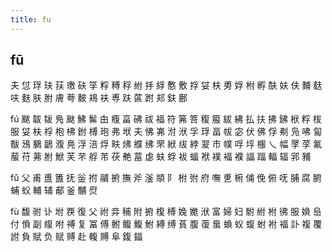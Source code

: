 ```yaml
---
title: fu
---
```


## fū
夫
怤
琈
玞
荴
璷
砆
筟
粰
糐
稃
紨
抙
綒
懯
敷
捊
姇
枎
旉
娐
柎
孵
酜
妋
伕
麱
麸
呋
麩
肤
胕
膚
荂
麬
鳺
衭
尃
趺
蓲
跗
邞
鈇
鄜





fú
颰
韍
韨
鳬
颫
鮄
髴
甶
癁
畗
砩
祓
福
符
笰
箁
稪
箙
紱
紼
払
扶
拂
鉘
栿
粰
柭
服
姇
枎
桴
枹
柫
鉜
榑
玸
弗
垘
夫
怫
岪
泭
洑
孚
琈
畐
帗
宓
伏
佛
俘
刜
凫
咈
匐
黻
鴔
鵩
鶝
澓
鳧
浮
涪
烰
畉
炥
纀
绋
罘
絥
绂
綍
翇
巿
幞
哹
垺
棴
乀
幅
罦
莩
氟
菔
苻
茀
胕
鮲
芙
芣
艀
芾
茯
艴
葍
虙
蚨
蜉
袚
蝠
袱
襆
褔
襥
諨
踾
輻
辐
郛
豧















































fǔ
父
甫
盙
簠
抚
釡
拊
鬴
捬
撫
斧
滏
頫
阝
柎
弣
府
嘸
乶
椨
俌
俛
俯
呒
脯
腐
腑
蜅
蚥
輔
辅
郙
釜
黼
焤

















fù
馥
驸
讣
坿
覄
復
父
祔
竎
秿
附
捬
椱
榑
婏
嬔
洑
富
婦
妇
駙
紨
柎
彿
服
媍
峊
付
偩
副
緮
咐
禣
复
冨
傅
鲋
鳆
鰒
鮒
縛
缚
萯
腹
蕧
蛗
蝜
蚥
蝮
蚹
袝
褔
訃
複
覆
詂
負
賦
负
赋
赙
赴
輹
賻
阜
鍑
鍢
